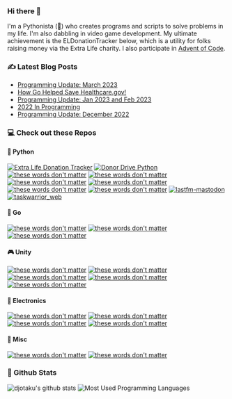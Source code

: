 ### Hi there 👋

<!--
**djotaku/djotaku** is a ✨ _special_ ✨ repository because its `README.md` (this file) appears on your GitHub profile.

Here are some ideas to get you started:

- 🔭 I’m currently working on ...
- 🌱 I’m currently learning ...
- 👯 I’m looking to collaborate on ...
- 🤔 I’m looking for help with ...
- 💬 Ask me about ...
- 📫 How to reach me: ...
- 😄 Pronouns: ...
- ⚡ Fun fact: ...
-->

I'm a Pythonista (🐍) who creates programs and scripts to solve problems in my life. I'm also dabbling in video game development. My ultimate achievement is the ELDonationTracker below, which is a utility for folks raising money via the Extra Life charity. I also participate in [Advent of Code](https://www.adventofcode.com).

### ✍ Latest Blog Posts

<!-- BLOG-POST-LIST:START -->
- [Programming Update: March 2023](https://www.ericsbinaryworld.com/2023/04/16/programming-update-march-2023/)
- [How Go Helped Save Healthcare.gov!](https://www.ericsbinaryworld.com/2023/03/10/how-go-helped-save-healthcare-gov/)
- [Programming Update: Jan 2023 and Feb 2023](https://www.ericsbinaryworld.com/2023/03/03/programming-update-jan-2023-and-feb-2023/)
- [2022 In Programming](https://www.ericsbinaryworld.com/2023/02/16/2022-in-programming/)
- [Programming Update: December 2022](https://www.ericsbinaryworld.com/2023/01/12/programming-update-december-2022/)
<!-- BLOG-POST-LIST:END --> 


### 💻 Check out these Repos

#### 🐍 Python

[![Extra Life Donation Tracker](https://github-readme-stats.vercel.app/api/pin/?username=djotaku&repo=ELDonationTracker&theme=dark)](http://djotaku.github.io/ELDonationTracker/)
[![Donor Drive Python](https://github-readme-stats.vercel.app/api/pin/?username=djotaku&repo=DonorDrivePython&theme=dark)](https://github.com/djotaku/DonorDrivePython)
[![these words don't matter](https://github-readme-stats.vercel.app/api/pin/?username=djotaku&repo=Snap-in-Time&theme=dark)](https://github.com/djotaku/Snap-in-Time)
[![these words don't matter](https://github-readme-stats.vercel.app/api/pin/?username=djotaku&repo=Civilization_VI_Play_By_Cloud_Webhook_with_FastAPI&theme=dark)](https://github.com/djotaku/Civilization_VI_Play_By_Cloud_Webhook_with_FastAPI)
[![these words don't matter](https://github-readme-stats.vercel.app/api/pin/?username=djotaku&repo=amortization&theme=dark)](https://github.com/djotaku/amortization)
[![these words don't matter](https://github-readme-stats.vercel.app/api/pin/?username=djotaku&repo=starwarsspoilergenerator&theme=dark)](https://github.com/djotaku/starwarsspoilergenerator)
[![these words don't matter](https://github-readme-stats.vercel.app/api/pin/?username=djotaku&repo=photo_stats&theme=dark)](https://github.com/djotaku/photo_stats)
[![these words don't matter](https://github-readme-stats.vercel.app/api/pin/?username=djotaku&repo=raspi_garage_alert&theme=dark)](https://github.com/djotaku/raspi_garage_alert)
[![lastfm-mastodon](https://github-readme-stats.vercel.app/api/pin/?username=djotaku&repo=lastfm-mastodon&theme=dark)](https://github.com/djotaku/lastfm-mastodon)
[![taskwarrior_web](https://github-readme-stats.vercel.app/api/pin/?username=djotaku&repo=taskwarrior_web&theme=dark)](https://github.com/djotaku/taskwarrior_web)

#### 🐹 Go
[![these words don't matter](https://github-readme-stats.vercel.app/api/pin/?username=djotaku&repo=dreamhost_dns_go&theme=dark)](https://github.com/djotaku/dreamhost_dns_go)
[![these words don't matter](https://github-readme-stats.vercel.app/api/pin/?username=djotaku&repo=dreamhostapi&theme=dark)](https://github.com/djotaku/dreamhostapi)
[![these words don't matter](https://github-readme-stats.vercel.app/api/pin/?username=djotaku&repo=spacetraders_go&theme=dark)](https://github.com/djotaku/spacetraders_go)

#### 🎮 Unity

[![these words don't matter](https://github-readme-stats.vercel.app/api/pin/?username=djotaku&repo=Eric-s-Comet-Competition&theme=dark)](https://github.com/djotaku/Eric-s-Comet-Competition)
[![these words don't matter](https://github-readme-stats.vercel.app/api/pin/?username=djotaku&repo=RealTimeStrategy_2&theme=dark)](https://github.com/djotaku/RealTimeStrategy_2)
[![these words don't matter](https://github-readme-stats.vercel.app/api/pin/?username=djotaku&repo=Tilevania&theme=dark)](https://github.com/djotaku/Tilevania)
[![these words don't matter](https://github-readme-stats.vercel.app/api/pin/?username=djotaku&repo=Glitch-Garden&theme=dark)](https://github.com/djotaku/Glitch-Garden)
[![these words don't matter](https://github-readme-stats.vercel.app/api/pin/?username=djotaku&repo=laserdefender&theme=dark)](https://github.com/djotaku/laserdefender)

#### 🔌 Electronics
[![these words don't matter](https://github-readme-stats.vercel.app/api/pin/?username=djotaku&repo=qtpy_streamdeck&theme=dark)](https://github.com/djotaku/qtpy_streamdeck)
[![these words don't matter](https://github-readme-stats.vercel.app/api/pin/?username=djotaku&repo=scratch_qtpy_circuitpython_piano&theme=dark)](https://github.com/djotaku/scratch_qtpy_circuitpython_piano)
[![these words don't matter](https://github-readme-stats.vercel.app/api/pin/?username=djotaku&repo=BBQThermostat&theme=dark)](https://github.com/djotaku/BBQThermostat)
[![these words don't matter](https://github-readme-stats.vercel.app/api/pin/?username=djotaku&repo=CircuitPythonSmokerThermoStat&theme=dark)](https://github.com/djotaku/CircuitPythonSmokerThermoStat)

#### 🚀 Misc

[![these words don't matter](https://github-readme-stats.vercel.app/api/pin/?username=djotaku&repo=adventofcode&theme=dark)](https://github.com/djotaku/adventofcode)
[![these words don't matter](https://github-readme-stats.vercel.app/api/pin/?username=djotaku&repo=Atmel-Web-Server&theme=dark)](https://github.com/djotaku/Atmel-Web-Server)

### 🎲 Github Stats

![djotaku's github stats](https://github-readme-stats.vercel.app/api?username=djotaku&show_icons=true&theme=dark)
![Most Used Programming Languages](https://github-readme-stats.vercel.app/api/top-langs/?username=djotaku&theme=dark&langs_count=3)
